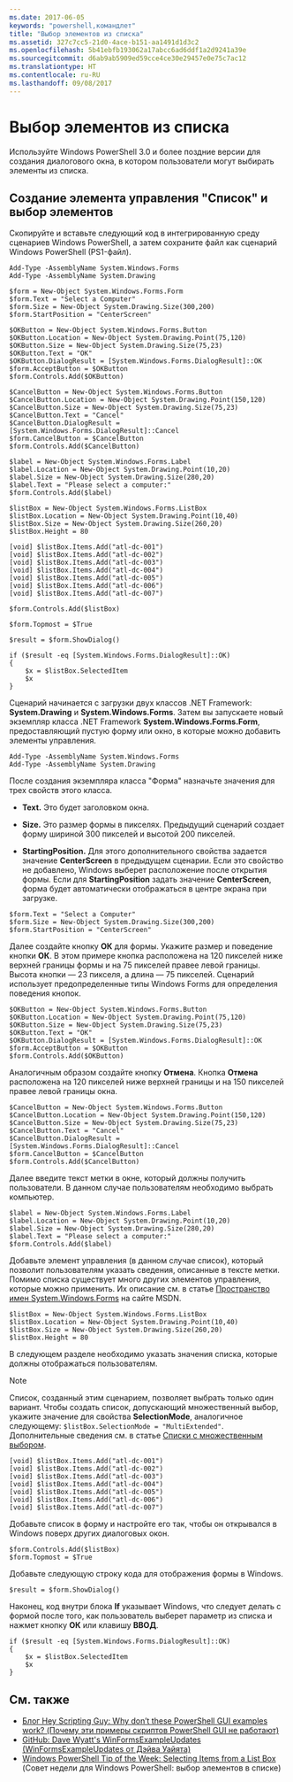 ```yaml
---
ms.date: 2017-06-05
keywords: "powershell,командлет"
title: "Выбор элементов из списка"
ms.assetid: 327c7cc5-21d0-4ace-b151-aa1491d1d3c2
ms.openlocfilehash: 5b41ebfb193062a17abcc6ad6ddf1a2d9241a39e
ms.sourcegitcommit: d6ab9ab5909ed59cce4ce30e29457e0e75c7ac12
ms.translationtype: HT
ms.contentlocale: ru-RU
ms.lasthandoff: 09/08/2017
---
```

# <a name="selecting-items-from-a-list-box"></a>Выбор элементов из списка
Используйте Windows PowerShell 3.0 и более поздние версии для создания диалогового окна, в котором пользователи могут выбирать элементы из списка.

## <a name="create-a-list-box-control-and-select-items-from-it"></a>Создание элемента управления "Список" и выбор элементов
Скопируйте и вставьте следующий код в интегрированную среду сценариев Windows PowerShell, а затем сохраните файл как сценарий Windows PowerShell (PS1-файл).

```
Add-Type -AssemblyName System.Windows.Forms
Add-Type -AssemblyName System.Drawing

$form = New-Object System.Windows.Forms.Form 
$form.Text = "Select a Computer"
$form.Size = New-Object System.Drawing.Size(300,200) 
$form.StartPosition = "CenterScreen"

$OKButton = New-Object System.Windows.Forms.Button
$OKButton.Location = New-Object System.Drawing.Point(75,120)
$OKButton.Size = New-Object System.Drawing.Size(75,23)
$OKButton.Text = "OK"
$OKButton.DialogResult = [System.Windows.Forms.DialogResult]::OK
$form.AcceptButton = $OKButton
$form.Controls.Add($OKButton)

$CancelButton = New-Object System.Windows.Forms.Button
$CancelButton.Location = New-Object System.Drawing.Point(150,120)
$CancelButton.Size = New-Object System.Drawing.Size(75,23)
$CancelButton.Text = "Cancel"
$CancelButton.DialogResult = [System.Windows.Forms.DialogResult]::Cancel
$form.CancelButton = $CancelButton
$form.Controls.Add($CancelButton)

$label = New-Object System.Windows.Forms.Label
$label.Location = New-Object System.Drawing.Point(10,20) 
$label.Size = New-Object System.Drawing.Size(280,20) 
$label.Text = "Please select a computer:"
$form.Controls.Add($label) 

$listBox = New-Object System.Windows.Forms.ListBox 
$listBox.Location = New-Object System.Drawing.Point(10,40) 
$listBox.Size = New-Object System.Drawing.Size(260,20) 
$listBox.Height = 80

[void] $listBox.Items.Add("atl-dc-001")
[void] $listBox.Items.Add("atl-dc-002")
[void] $listBox.Items.Add("atl-dc-003")
[void] $listBox.Items.Add("atl-dc-004")
[void] $listBox.Items.Add("atl-dc-005")
[void] $listBox.Items.Add("atl-dc-006")
[void] $listBox.Items.Add("atl-dc-007")

$form.Controls.Add($listBox) 

$form.Topmost = $True

$result = $form.ShowDialog()

if ($result -eq [System.Windows.Forms.DialogResult]::OK)
{
    $x = $listBox.SelectedItem
    $x
}
```

Сценарий начинается с загрузки двух классов .NET Framework: **System.Drawing** и **System.Windows.Forms**. Затем вы запускаете новый экземпляр класса .NET Framework **System.Windows.Forms.Form**, предоставляющий пустую форму или окно, в которые можно добавить элементы управления.

```
Add-Type -AssemblyName System.Windows.Forms
Add-Type -AssemblyName System.Drawing
```

После создания экземпляра класса "Форма" назначьте значения для трех свойств этого класса.

- **Text.** Это будет заголовком окна.

- **Size.** Это размер формы в пикселях. Предыдущий сценарий создает форму шириной 300 пикселей и высотой 200 пикселей.

- **StartingPosition.** Для этого дополнительного свойства задается значение **CenterScreen** в предыдущем сценарии. Если это свойство не добавлено, Windows выберет расположение после открытия формы. Если для **StartingPosition** задать значение **CenterScreen**, форма будет автоматически отображаться в центре экрана при загрузке.

```
$form.Text = "Select a Computer"
$form.Size = New-Object System.Drawing.Size(300,200) 
$form.StartPosition = "CenterScreen"
```

Далее создайте кнопку **OК** для формы. Укажите размер и поведение кнопки **ОК**. В этом примере кнопка расположена на 120 пикселей ниже верхней границы формы и на 75 пикселей правее левой границы. Высота кнопки — 23 пикселя, а длина — 75 пикселей. Сценарий использует предопределенные типы Windows Forms для определения поведения кнопок.

```
$OKButton = New-Object System.Windows.Forms.Button
$OKButton.Location = New-Object System.Drawing.Point(75,120)
$OKButton.Size = New-Object System.Drawing.Size(75,23)
$OKButton.Text = "OK"
$OKButton.DialogResult = [System.Windows.Forms.DialogResult]::OK
$form.AcceptButton = $OKButton
$form.Controls.Add($OKButton)
```

Аналогичным образом создайте кнопку **Отмена**. Кнопка **Отмена** расположена на 120 пикселей ниже верхней границы и на 150 пикселей правее левой границы окна.

```
$CancelButton = New-Object System.Windows.Forms.Button
$CancelButton.Location = New-Object System.Drawing.Point(150,120)
$CancelButton.Size = New-Object System.Drawing.Size(75,23)
$CancelButton.Text = "Cancel"
$CancelButton.DialogResult = [System.Windows.Forms.DialogResult]::Cancel
$form.CancelButton = $CancelButton
$form.Controls.Add($CancelButton)
```

Далее введите текст метки в окне, который должны получить пользователи. В данном случае пользователям необходимо выбрать компьютер.

```
$label = New-Object System.Windows.Forms.Label
$label.Location = New-Object System.Drawing.Point(10,20) 
$label.Size = New-Object System.Drawing.Size(280,20) 
$label.Text = "Please select a computer:"
$form.Controls.Add($label)
```

Добавьте элемент управления (в данном случае список), который позволит пользователям указать сведения, описанные в тексте метки. Помимо списка существует много других элементов управления, которые можно применить. Их описание см. в статье [Пространство имен System.Windows.Forms](http://msdn.microsoft.com/library/k50ex0x9(v=vs.110).aspx) на сайте MSDN.

```
$listBox = New-Object System.Windows.Forms.ListBox 
$listBox.Location = New-Object System.Drawing.Point(10,40) 
$listBox.Size = New-Object System.Drawing.Size(260,20) 
$listBox.Height = 80
```

В следующем разделе необходимо указать значения списка, которые должны отображаться пользователям.

> [!NOTE]
> Список, созданный этим сценарием, позволяет выбрать только один вариант. Чтобы создать список, допускающий множественный выбор, укажите значение для свойства **SelectionMode**, аналогичное следующему: `$listBox.SelectionMode = "MultiExtended"`. Дополнительные сведения см. в статье [Списки с множественным выбором](Multiple-selection-List-Boxes.md).

```
[void] $listBox.Items.Add("atl-dc-001")
[void] $listBox.Items.Add("atl-dc-002")
[void] $listBox.Items.Add("atl-dc-003")
[void] $listBox.Items.Add("atl-dc-004")
[void] $listBox.Items.Add("atl-dc-005")
[void] $listBox.Items.Add("atl-dc-006")
[void] $listBox.Items.Add("atl-dc-007")
```

Добавьте список в форму и настройте его так, чтобы он открывался в Windows поверх других диалоговых окон.

```
$form.Controls.Add($listBox) 
$form.Topmost = $True
```

Добавьте следующую строку кода для отображения формы в Windows.

```
$result = $form.ShowDialog()
```

Наконец, код внутри блока **If** указывает Windows, что следует делать с формой после того, как пользователь выберет параметр из списка и нажмет кнопку **ОК** или клавишу **ВВОД**.

```
if ($result -eq [System.Windows.Forms.DialogResult]::OK)
{
    $x = $listBox.SelectedItem
    $x
}
```

## <a name="see-also"></a>См. также
- [Блог Hey Scripting Guy: Why don’t these PowerShell GUI examples work? (Почему эти примеры скриптов PowerShell GUI не работают)](http://go.microsoft.com/fwlink/?LinkId=506644)
- [GitHub: Dave Wyatt's WinFormsExampleUpdates (WinFormsExampleUpdates от Дэйва Уайята)](https://github.com/dlwyatt/WinFormsExampleUpdates)
- [Windows PowerShell Tip of the Week: Selecting Items from a List Box](http://technet.microsoft.com/library/ff730949.aspx) (Совет недели для Windows PowerShell: выбор элементов в списке)

